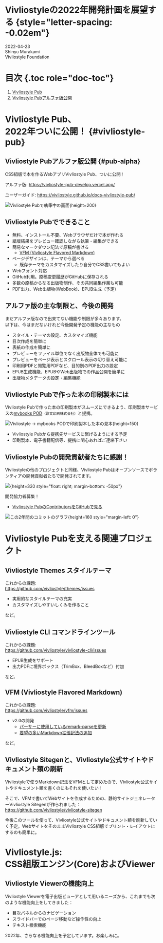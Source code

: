 # Vivliostyleの2022年開発計画を展望する {style="letter-spacing: -0.02em"}

2022-04-23 \
Shinyu Murakami \
Vivliostyle Foundation

# 目次 {.toc role="doc-toc"}

1. [Vivliostyle Pub](#vivliostyle-pub)
  1. [Vivliostyle Pubアルファ版公開](#pub-alpha)

# Vivliostyle Pub、<br>2022年ついに公開！ {#vivliostyle-pub}

## Vivliostyle Pubアルファ版公開 {#pub-alpha}

CSS組版で本を作るWebアプリVivliostyle Pub、ついに公開！

アルファ版: https://vivliostyle-pub-develop.vercel.app/

ユーザーガイド: https://vivliostyle.github.io/docs-vivliostyle-pub/

![Vivliostyle Pubで執筆中の画面](img/screenshot-vivpub.png){height=200}

## Vivliostyle Pubでできること

- 無料、インストール不要、Webブラウザだけで本が作れる
- 組版結果をプレビュー確認しながら執筆・編集ができる
- 簡易なマークダウン記法で原稿が書ける
  - [VFM (Vivliostyle Flavored Markdown)](https://vivliostyle.github.io/vfm/#/ja/vfm)
- ページデザインは、テーマから選べる
  - 既存テーマをカスタマイズしたり自分でCSS書いてもよい
- Webフォント対応
- GitHub利用。原稿変更履歴がGitHubに保存される
- 多数の原稿からなる出版物制作、その共同編集作業も可能
- PDF出力、Web出版物(WebBook)、EPUB生成（予定）

## アルファ版の主な制限と、今後の開発

まだアルファ版なので出来てない機能や制限が多々あります。  
以下は、今はまだないけれど今後開発予定の機能の主なもの

- スタイル・テーマの設定、カスタマイズ機能
- 目次作成を簡単に
- 表紙の作成を簡単に
- プレビューをファイル単位でなく出版物全体でも可能に
- プレビューをページ表示とスクロール表示の切り替え可能に
- 印刷用PDFと閲覧用PDFなど、目的別のPDF出力の設定
- EPUB生成機能、EPUBやWeb出版物での作品公開を簡単に
- 出版物メタデータの設定・編集機能

## Vivliostyle Pubで作った本の印刷製本には

Vivliostyle Pubで作った本の印刷製本がスムーズにできるよう、印刷製本サービスの[mybooks POD](https://pod.mybooks.jp/)<small>（欧文印刷株式会社）</small>と提携。

![Vivliostyle → mybooks PODで印刷製本した本の見本](img/mybookphoto.jpg){height=150}

- Vivliostyle Pubから提携先サービスに繋げるようにする予定
- 印刷製本、電子書籍配信等、提携に関心あればご連絡下さい

## Vivliostyle Pubの開発貢献者たちに感謝！

Vivliostyleの他のプロジェクトと同様、Vivliostyle Pubはオープンソースでボランティアの開発貢献者たちで開発されてます。

![](img/pub-contributors.png){height=330 style="float: right; margin-bottom: -50px"}

開発協力者募集！

- [Vivliostyle PubのContributorsをGitHubで見る](https://github.com/vivliostyle/vivliostyle-pub/graphs/contributors)

![この2年間のコミットのグラフ](img/pub-contribution.png){height=160 style="margin-left: 0"}<br>

# Vivliostyle Pubを支える関連プロジェクト

## Vivliostyle Themes スタイルテーマ

これからの課題:<br>
https://github.com/vivliostyle/themes/issues

- 実用的なスタイルテーマの充実
- カスタマイズしやすいしくみを作ること

など。

## Vivliostyle CLI コマンドラインツール

これからの課題:<br>
https://github.com/vivliostyle/vivliostyle-cli/issues

- EPUB生成をサポート
- 出力PDFに境界ボックス（TrimBox、BleedBoxなど）付加

など。

## VFM (Vivliostyle Flavored Markdown)

これからの課題:<br>
https://github.com/vivliostyle/vfm/issues

- v2.0の開発
  - [パーサーに使用しているremark-parseを更新](https://github.com/vivliostyle/vfm/issues/45)
  - [要望の多いMarkdown拡張記法の追加](https://github.com/vivliostyle/vfm/issues?q=is%3Aopen+is%3Aissue+milestone%3Av2.0.0+label%3Aspec)

など。

## Vivliostyle Sitegenと、Vivliostyle公式サイトやドキュメント類の刷新

Vivliostyleで使うMarkdown記法をVFMとして定めたので、Vivliostyle公式サイトやドキュメント類を書くのにもそれを使いたい！

そこで、VFMで書いてWebサイトを作成するための、静的サイトジェネレーターVivliostyle Sitegenが作られました：  
https://github.com/vivliostyle/vivliostyle-sitegen

今後このツールを使って、Vivliostyle公式サイトやドキュメント類を刷新していく予定。WebサイトをそのままVivliostyle CSS組版でプリント・レイアウトにするのも簡単に。


# Vivliostyle.js:<br>CSS組版エンジン(Core)およびViewer

## Vivliostyle Viewerの機能向上

Vivliostyle Viewerを電子出版ビューアとして用いるニーズから、これまでも次のような機能向上をしてきました：

- 目次パネルからのナビゲーション
- スライドバーでのページ移動など操作性の向上
- テキスト検索機能

2022年、さらなる機能向上を予定しています。お楽しみに。
